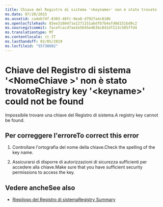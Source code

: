 ```yaml
---
title: Chiave del Registro di sistema '<keyname>' non è stato trovato
ms.date: 07/20/2015
ms.assetid: ca4eb74f-8303-48fc-9ea8-d792fa4c810b
ms.openlocfilehash: 83ee3160471e2271151abdfb7b4afd0d151bd9c2
ms.sourcegitcommit: facefcacd7ae2e5645e463bc841df213c505ffd4
ms.translationtype: MT
ms.contentlocale: it-IT
ms.lasthandoff: 02/05/2019
ms.locfileid: "55738682"
---
```

# <a name="registry-key-keyname-could-not-be-found"></a><span data-ttu-id="306fd-102">Chiave del Registro di sistema '\<NomeChiave >' non è stato trovato</span><span class="sxs-lookup"><span data-stu-id="306fd-102">Registry key '\<keyname>' could not be found</span></span>
<span data-ttu-id="306fd-103">Impossibile trovare una chiave del Registro di sistema.</span><span class="sxs-lookup"><span data-stu-id="306fd-103">A registry key cannot be found.</span></span>  
  
## <a name="to-correct-this-error"></a><span data-ttu-id="306fd-104">Per correggere l'errore</span><span class="sxs-lookup"><span data-stu-id="306fd-104">To correct this error</span></span>  
  
1.  <span data-ttu-id="306fd-105">Controllare l'ortografia del nome della chiave.</span><span class="sxs-lookup"><span data-stu-id="306fd-105">Check the spelling of the key name.</span></span>  
  
2.  <span data-ttu-id="306fd-106">Assicurarsi di disporre di autorizzazioni di sicurezza sufficienti per accedere alla chiave.</span><span class="sxs-lookup"><span data-stu-id="306fd-106">Make sure that you have sufficient security permissions to access the key.</span></span>  
  
## <a name="see-also"></a><span data-ttu-id="306fd-107">Vedere anche</span><span class="sxs-lookup"><span data-stu-id="306fd-107">See also</span></span>
- [<span data-ttu-id="306fd-108">Riepilogo del Registro di sistema</span><span class="sxs-lookup"><span data-stu-id="306fd-108">Registry Summary</span></span>](../../visual-basic/language-reference/keywords/registry-summary.md)
